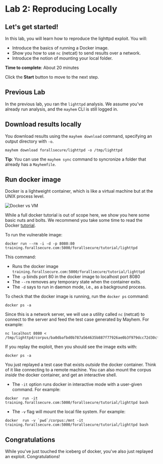 # Lab 2: Reproducing Locally

## Let's get started! 

In this lab, you will learn how to reproduce the lighttpd exploit. You will:

  * Introduce the basics of running a Docker image. 
  * Show you how to use `nc` (netcat) to send results over a network.
  * Introduce the notion of mounting your local folder. 


**Time to complete**: About 20 minutes
  
Click the **Start** button to move to the next step.

## Previous Lab

In the previous lab, you ran the `lighttpd` analysis. We assume you've already
run analysis, and the `mayhem` CLI is still logged in.

## Download results locally

You download results using the `mayhem download` command, specifying an output
directory with `-o`.  

```
mayhem download forallsecure/lighttpd -o /tmp/lighttpd
```

**Tip**: You can use the `mayhem sync` command to syncronize
a folder that already has a `Mayhemfile`.

## Run docker image

Docker is a lightweight container, which is like a virtual 
machine but at the UNIX process level. 

![Docker vs VM](https://raw.githubusercontent.com/dbrumley/fuzzing-cloudshell-tutorial/master/assets/images/docker-vs-vm.png)

While a full docker tutorial is out of scope here, we show you here some basic
nuts and bolts. We recommend you take some time to read the Docker
[tutorial](https://docs.docker.com/get-started/overview/). 


To run the vulnerable image:
```
docker run --rm -i -d -p 8080:80 training.forallsecure.com:5000/forallsecure/tutorial/lighttpd
```

This command:

  * Runs the docker image `training.forallsecure.com:5000/forallsecure/tutorial/lighttpd`
  * The `-p` binds port 80 in the docker image to localhost port 8080
  * The `--rm` removes any temporary state when the
    container exits.
  * The `-d` says to run in daemon mode, i.e., as a background 
    process.

To check that the docker image is running, run the `docker ps` command:

```
docker ps -a
```



Since this is a network server, we will use a utility called
`nc` (netcat) to connect to the server and feed the test case generated by
Mayhem. For example:

```
nc localhost 8080 < /tmp/lighttpd/corpus/ba0dbafbd0b787a564635b887f77926ae0b3f979dcc72d30cf7fdb1707581919
```

If you replay the exploit, then you should see the image exits with:

```
docker ps -a
```

You just replayed a test case that exists *outside* the docker container.  Think
of it like connecting to a remote machine.  You can also mount the corpus
*inside* the docker container, and get an interactive shell.

  * The `-it` option runs docker in interactive mode with a user-given
    command. For example:
```
docker  run -it training.forallsecure.com:5000/forallsecure/tutorial/lighttpd bash
```
  * The `-v` flag will mount the local file system. For example:
```
docker  run -v `pwd`/corpus:/mnt -it training.forallsecure.com:5000/forallsecure/tutorial/lighttpd bash
```



## Congratulations

While you've just touched the iceberg of docker, you've also just replayed an
exploit. Congratulations!

<walkthrough-conclusion-trophy></walkthrough-conclusion-trophy>


